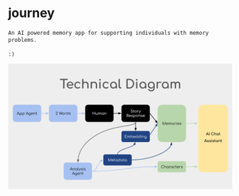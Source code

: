 # journey
    An AI powered memory app for supporting individuals with memory problems.

    :)

![Ingestion Diagram](Journey-diagram.png)
    